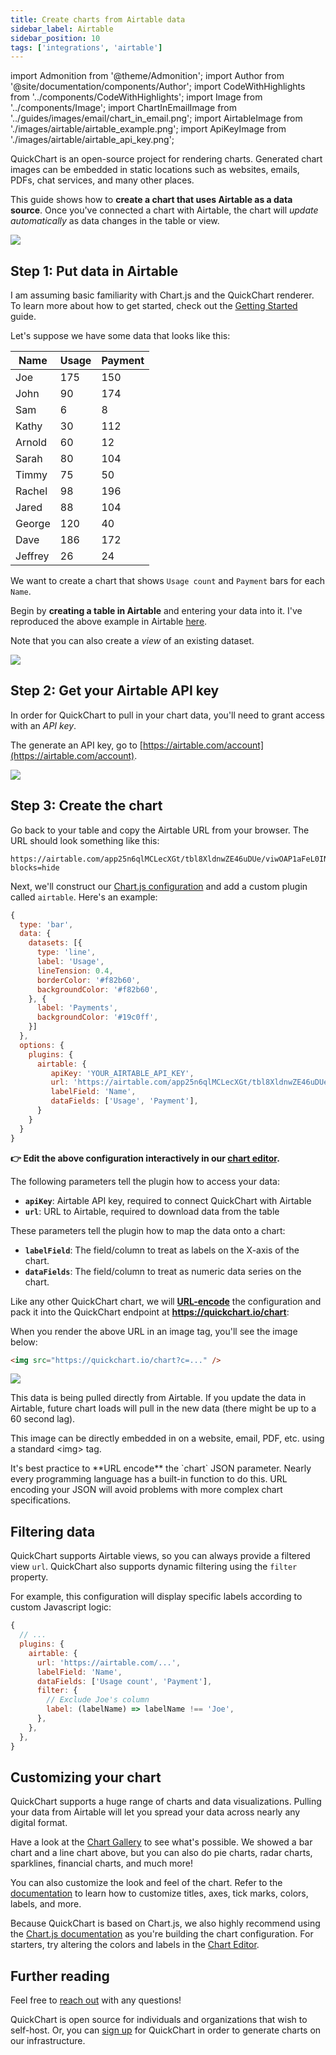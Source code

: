 ```yaml
---
title: Create charts from Airtable data
sidebar_label: Airtable
sidebar_position: 10
tags: ['integrations', 'airtable']
---
```


import Admonition from '@theme/Admonition';
import Author from '@site/documentation/components/Author';
import CodeWithHighlights from '../components/CodeWithHighlights';
import Image from '../components/Image';
import ChartInEmailImage from '../guides/images/email/chart_in_email.png';
import AirtableImage from './images/airtable/airtable_example.png';
import ApiKeyImage from './images/airtable/airtable_api_key.png';

QuickChart is an open-source project for rendering charts. Generated chart images can be embedded in static locations such as websites, emails, PDFs, chat services, and many other places.

This guide shows how to **create a chart that uses Airtable as a data source**. Once you've connected a chart with Airtable, the chart will _update automatically_ as data changes in the table or view.

<Image noLazyLoad noBorder maxWidth={800} caption="QuickChart pulls data from Airtable and renders a chart image that is embeddable anywhere." src={ChartInEmailImage} />

## Step 1: Put data in Airtable

I am assuming basic familiarity with Chart.js and the QuickChart renderer. To learn more about how to get started, check out the [Getting Started](/documentation/) guide.

Let's suppose we have some data that looks like this:

| Name    | Usage | Payment |
| ------- | ----- | ------- |
| Joe     | 175   | 150     |
| John    | 90    | 174     |
| Sam     | 6     | 8       |
| Kathy   | 30    | 112     |
| Arnold  | 60    | 12      |
| Sarah   | 80    | 104     |
| Timmy   | 75    | 50      |
| Rachel  | 98    | 196     |
| Jared   | 88    | 104     |
| George  | 120   | 40      |
| Dave    | 186   | 172     |
| Jeffrey | 26    | 24      |

We want to create a chart that shows `Usage count` and `Payment` bars for each `Name`.

Begin by **creating a table in Airtable** and entering your data into it. I've reproduced the above example in Airtable [here](https://airtable.com/shrQC2rWNaA8PsKIW).

Note that you can also create a _view_ of an existing dataset.

<Image maxWidth={800} caption="Create a table or view with 1 column containing labels and 1+ data columns." src={AirtableImage} />

## Step 2: Get your Airtable API key

In order for QuickChart to pull in your chart data, you'll need to grant access with an _API key_.

The generate an API key, go to [https://airtable.com/account](https://airtable.com/account).

<Image maxWidth={800} caption="Create an Airtable API key" src={ApiKeyImage} />

## Step 3: Create the chart

Go back to your table and copy the Airtable URL from your browser. The URL should look something like this:

```
https://airtable.com/app25n6qlMCLecXGt/tbl8XldnwZE46uDUe/viwOAP1aFeL0INi0v?blocks=hide
```

Next, we'll construct our [Chart.js configuration](https://www.chartjs.org/docs/2.9.4/charts/) and add a custom plugin called `airtable`. Here's an example:

```js
{
  type: 'bar',
  data: {
    datasets: [{
      type: 'line',
      label: 'Usage',
      lineTension: 0.4,
      borderColor: '#f82b60',
      backgroundColor: '#f82b60',
    }, {
      label: 'Payments',
      backgroundColor: '#19c0ff',
    }]
  },
  options: {
    plugins: {
      airtable: {
         apiKey: 'YOUR_AIRTABLE_API_KEY',
         url: 'https://airtable.com/app25n6qlMCLecXGt/tbl8XldnwZE46uDUe/viwOAP1aFeL0INi0v?blocks=hide',
         labelField: 'Name',
         dataFields: ['Usage', 'Payment'],
      }
    }
  }
}
```

**👉 Edit the above configuration interactively in our [chart editor](https://quickchart.io/sandbox/#%7B%22chart%22%3A%22%7B%5Cn%20%20type%3A%20'bar'%2C%5Cn%20%20data%3A%20%7B%5Cn%20%20%20%20datasets%3A%20%5B%7B%5Cn%20%20%20%20%20%20type%3A%20'line'%2C%5Cn%20%20%20%20%20%20label%3A%20'Usage'%2C%5Cn%20%20%20%20%20%20lineTension%3A%200.4%2C%5Cn%20%20%20%20%20%20borderColor%3A%20'%23f82b60'%2C%5Cn%20%20%20%20%20%20backgroundColor%3A%20'%23f82b60'%2C%5Cn%20%20%20%20%7D%2C%20%7B%5Cn%20%20%20%20%20%20label%3A%20'Payments'%2C%5Cn%20%20%20%20%20%20backgroundColor%3A%20'%2319c0ff'%2C%5Cn%20%20%20%20%7D%5D%5Cn%20%20%7D%2C%5Cn%20%20options%3A%20%7B%5Cn%20%20%20%20plugins%3A%20%7B%5Cn%20%20%20%20%20%20airtable%3A%20%7B%5Cn%20%20%20%20%20%20%20%20%20apiKey%3A%20'YOUR_AIRTABLE_API_KEY'%2C%5Cn%20%20%20%20%20%20%20%20%20url%3A%20'https%3A%2F%2Fairtable.com%2Fapp25n6qlMCLecXGt%2Ftbl8XldnwZE46uDUe%2FviwOAP1aFeL0INi0v%3Fblocks%3Dhide'%2C%5Cn%20%20%20%20%20%20%20%20%20labelField%3A%20'Name'%2C%5Cn%20%20%20%20%20%20%20%20%20dataFields%3A%20%5B'Usage'%2C%20'Payment'%5D%2C%5Cn%20%20%20%20%20%20%7D%5Cn%20%20%20%20%7D%5Cn%20%20%7D%5Cn%7D%5Cn%22%2C%22width%22%3A500%2C%22height%22%3A300%2C%22version%22%3A%223%22%2C%22backgroundColor%22%3A%22%23ffffff%22%7D).**

The following parameters tell the plugin how to access your data:

- **`apiKey`**: Airtable API key, required to connect QuickChart with Airtable
- **`url`**: URL to Airtable, required to download data from the table

These parameters tell the plugin how to map the data onto a chart:

- **`labelField`**: The field/column to treat as labels on the X-axis of the chart.
- **`dataFields`**: The field/column to treat as numeric data series on the chart.

Like any other QuickChart chart, we will **[URL-encode](https://www.urlencoder.io/)** the configuration and pack it into the QuickChart endpoint at **https://quickchart.io/chart**:

<CodeWithHighlights code="**https://quickchart.io/chart?c=**%7B%0A%20%20type%3A%20%27bar%27%2C%0A%20%20data%3A%20%7B%0A%20%20%20%20datasets%3A%20%5B%7B%0A%20%20%20%20%20%20type%3A%20%27line%27%2C%0A%20%20%20%20%20%20label%3A%20%27Usage%27%2C%0A%20%20%20%20%20%20lineTension%3A%200.4%2C%0A%20%20%20%20%20%20borderColor%3A%20%27%23f82b60%27%2C%0A%20%20%20%20%20%20backgroundColor%3A%20%27%23f82b60%27%2C%0A%20%20%20%20%7D%2C%20%7B%0A%20%20%20%20%20%20label%3A%20%27Payments%27%2C%0A%20%20%20%20%20%20backgroundColor%3A%20%27%2319c0ff%27%2C%0A%20%20%20%20%7D%5D%0A%20%20%7D%2C%0A%20%20options%3A%20%7B%0A%20%20%20%20plugins%3A%20%7B%0A%20%20%20%20%20%20airtable%3A%20%7B%0A%20%20%20%20%20%20%20%20%20apiKey%3A%20%27YOUR_AIRTABLE_API_KEY%27%2C%0A%20%20%20%20%20%20%20%20%20url%3A%20%27https%3A%2F%2Fairtable.com%2Fapp25n6qlMCLecXGt%2Ftbl8XldnwZE46uDUe%2FviwOAP1aFeL0INi0v%3Fblocks%3Dhide%27%2C%0A%20%20%20%20%20%20%20%20%20labelField%3A%20%27Name%27%2C%0A%20%20%20%20%20%20%20%20%20dataFields%3A%20%5B%27Usage%27%2C%20%27Payment%27%5D%2C%0A%20%20%20%20%20%20%7D%0A%20%20%20%20%7D%0A%20%20%7D%0A%7D%0A" />

When you render the above URL in an image tag, you'll see the image below:

```html
<img src="https://quickchart.io/chart?c=..." />
```

<Image maxWidth={500} caption="Data for this image is pulled dynamically from Airtable" src="https://quickchart.io/chart?bkg=%23ffffff&v=3&c=%7B%0A%20%20type%3A%20%27bar%27%2C%0A%20%20data%3A%20%7B%0A%20%20%20%20datasets%3A%20%5B%7B%0A%20%20%20%20%20%20type%3A%20%27line%27%2C%0A%20%20%20%20%20%20label%3A%20%27Usage%27%2C%0A%20%20%20%20%20%20lineTension%3A%200.4%2C%0A%20%20%20%20%20%20borderColor%3A%20%27%23f82b60%27%2C%0A%20%20%20%20%20%20backgroundColor%3A%20%27%23f82b60%27%2C%0A%20%20%20%20%7D%2C%20%7B%0A%20%20%20%20%20%20label%3A%20%27Payments%27%2C%0A%20%20%20%20%20%20backgroundColor%3A%20%27%2319c0ff%27%2C%0A%20%20%20%20%7D%5D%0A%20%20%7D%2C%0A%20%20options%3A%20%7B%0A%20%20%20%20plugins%3A%20%7B%0A%20%20%20%20%20%20airtable%3A%20%7B%0A%20%20%20%20%20%20%20%20%20apiKey%3A%20%27YOUR_AIRTABLE_API_KEY%27%2C%0A%20%20%20%20%20%20%20%20%20url%3A%20%27https%3A%2F%2Fairtable.com%2Fapp25n6qlMCLecXGt%2Ftbl8XldnwZE46uDUe%2FviwOAP1aFeL0INi0v%3Fblocks%3Dhide%27%2C%0A%20%20%20%20%20%20%20%20%20labelField%3A%20%27Name%27%2C%0A%20%20%20%20%20%20%20%20%20dataFields%3A%20%5B%27Usage%27%2C%20%27Payment%27%5D%2C%0A%20%20%20%20%20%20%7D%0A%20%20%20%20%7D%0A%20%20%7D%0A%7D%0A" />

This data is being pulled directly from Airtable. If you update the data in Airtable, future chart loads will pull in the new data (there might be up to a 60 second lag).

This image can be directly embedded in on a website, email, PDF, etc. using a standard &lt;img&gt; tag.

<Admonition type="tip">
It's best practice to **URL encode** the `chart` JSON parameter.  Nearly every programming language has a built-in function to do this.  URL encoding your JSON will avoid problems with more complex chart specifications.
</Admonition>

## Filtering data

QuickChart supports Airtable views, so you can always provide a filtered view `url`.  QuickChart also supports dynamic filtering using the `filter` property.

For example, this configuration will display specific labels according to custom Javascript logic:

```js
{
  // ...
  plugins: {
    airtable: {
      url: 'https://airtable.com/...',
      labelField: 'Name',
      dataFields: ['Usage count', 'Payment'],
      filter: {
        // Exclude Joe's column
        label: (labelName) => labelName !== 'Joe',
      },
    },
  },
}
```

## Customizing your chart

QuickChart supports a huge range of charts and data visualizations. Pulling your data from Airtable will let you spread your data across nearly any digital format.

Have a look at the [Chart Gallery](https://quickchart.io/gallery/) to see what's possible. We showed a bar chart and a line chart above, but you can also do pie charts, radar charts, sparklines, financial charts, and much more!

You can also customize the look and feel of the chart. Refer to the [documentation](https://quickchart.io/documentation/) to learn how to customize titles, axes, tick marks, colors, labels, and more.

Because QuickChart is based on Chart.js, we also highly recommend using the [Chart.js documentation](https://www.chartjs.org/docs/2.9.4/) as you're building the chart configuration. For starters, try altering the colors and labels in the [Chart Editor](https://quickchart.io/sandbox/#%7B%22chart%22%3A%22%7B%5Cn%20%20type%3A%20'bar'%2C%5Cn%20%20data%3A%20%7B%5Cn%20%20%20%20datasets%3A%20%5B%7B%5Cn%20%20%20%20%20%20type%3A%20'line'%2C%5Cn%20%20%20%20%20%20label%3A%20'Usage'%2C%5Cn%20%20%20%20%20%20lineTension%3A%200.4%2C%5Cn%20%20%20%20%20%20borderColor%3A%20'%23f82b60'%2C%5Cn%20%20%20%20%20%20backgroundColor%3A%20'%23f82b60'%2C%5Cn%20%20%20%20%7D%2C%20%7B%5Cn%20%20%20%20%20%20label%3A%20'Payments'%2C%5Cn%20%20%20%20%20%20backgroundColor%3A%20'%2319c0ff'%2C%5Cn%20%20%20%20%7D%5D%5Cn%20%20%7D%2C%5Cn%20%20options%3A%20%7B%5Cn%20%20%20%20plugins%3A%20%7B%5Cn%20%20%20%20%20%20airtable%3A%20%7B%5Cn%20%20%20%20%20%20%20%20%20apiKey%3A%20'YOUR_AIRTABLE_API_KEY'%2C%5Cn%20%20%20%20%20%20%20%20%20url%3A%20'https%3A%2F%2Fairtable.com%2Fapp25n6qlMCLecXGt%2Ftbl8XldnwZE46uDUe%2FviwOAP1aFeL0INi0v%3Fblocks%3Dhide'%2C%5Cn%20%20%20%20%20%20%20%20%20labelField%3A%20'Name'%2C%5Cn%20%20%20%20%20%20%20%20%20dataFields%3A%20%5B'Usage'%2C%20'Payment'%5D%2C%5Cn%20%20%20%20%20%20%7D%5Cn%20%20%20%20%7D%5Cn%20%20%7D%5Cn%7D%5Cn%22%2C%22width%22%3A500%2C%22height%22%3A300%2C%22version%22%3A%223%22%2C%22backgroundColor%22%3A%22%23ffffff%22%7D).

## Further reading

Feel free to [reach out](https://community.quickchart.io/) with any questions!

QuickChart is open source for individuals and organizations that wish to self-host. Or, you can [sign up](https://quickchart.io/pricing/) for QuickChart in order to generate charts on our infrastructure.

<Author />
